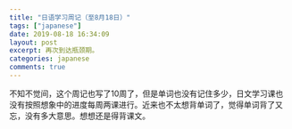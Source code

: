 ```yaml
---
title: "日语学习周记（至8月18日）"
tags: ["japanese"]
date: 2019-08-18 16:34:09
layout: post
excerpt: 再次到达瓶颈期。
categories: japanese
comments: true
---
```


不知不觉间，这个周记也写了10周了，但是单词也没有记住多少，日文学习课也没有按照想象中的进度每周两课进行。近来也不太想背单词了，觉得单词背了又忘，没有多大意思。想想还是得背课文。
